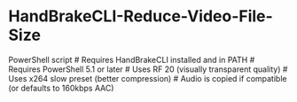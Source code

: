 # HandBrakeCLI-Reduce-Video-File-Size
PowerShell script # Requires HandBrakeCLI installed and in PATH # Requires PowerShell 5.1 or later # Uses RF 20 (visually transparent quality) # Uses x264 slow preset (better compression) # Audio is copied if compatible (or defaults to 160kbps AAC) 
